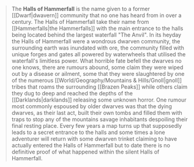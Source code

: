 > The **Halls of Hammerfall** is the name given to a former [[Dwarf|dwavern]] community that no one has heard from in over a century. The Halls of Hammerfall take their name from [[Hammerfalls|the Hammerfalls]] with the main entrance to the halls being located behind the largest waterfall "The Anvil". In its heyday the Halls of Hammerfall were a wondrous dwarven community, the surrounding earth was inundated with ore, the community filled with unique forges and gates all powered by waterwheels that utilised the waterfall's limitless power. What horrible fate befell the dwarves no one knows, there are rumours abound, some claim they were wiped out by a disease or ailment, some that they were slaughtered by one of the numerous [[World/Geography/Mountains & Hills/Gnoll|gnoll]] tribes that roams the surrounding [[Brazen Peaks]] while others claim they dug to deep and reached the depths of the [[Darklands|darklands]] releasing some unknown horror. One rumour most commonly espoused by older dwarves was that the dying dwarves, as their last act, built their own tombs and filled them with traps to stop any of the mountains savage inhabitants despoiling their final resting place. Every few years a map turns up that supposedly leads to a secret entrance to the halls and some times a lone adventurer will return with some dwarven trinket claiming to have actually entered the Halls of Hammerfall but to date there is no definitive proof of what happened within the silent Halls of Hammerfall.







